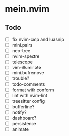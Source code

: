 # mein.nvim

## Todo

- [ ] fix nvim-cmp and luasnip
- [ ] mini.pairs
- [ ] neo-tree
- [ ] nvim-spectre
- [ ] telescope
- [ ] vim-illuminate
- [ ] mini.bufremove 
- [ ] trouble?
- [ ] todo-comments
- [ ] format with conform
- [ ] lint with nvim-lint 
- [ ] treesitter config
- [ ] bufferline?
- [ ] notify?
- [ ] dashboard?
- [ ] persistence
- [ ] animate
